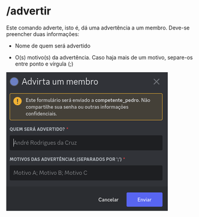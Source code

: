 # /advertir

Este comando adverte, isto é, dá uma advertência a um membro. Deve-se preencher duas informações:

* Nome de quem será advertido

* O(s) motivo(s) da advertência. Caso haja mais de um motivo, separe-os entre ponto e vírgula (;)

![Modal do comando /advertir](./assets/advertir-1.png)
